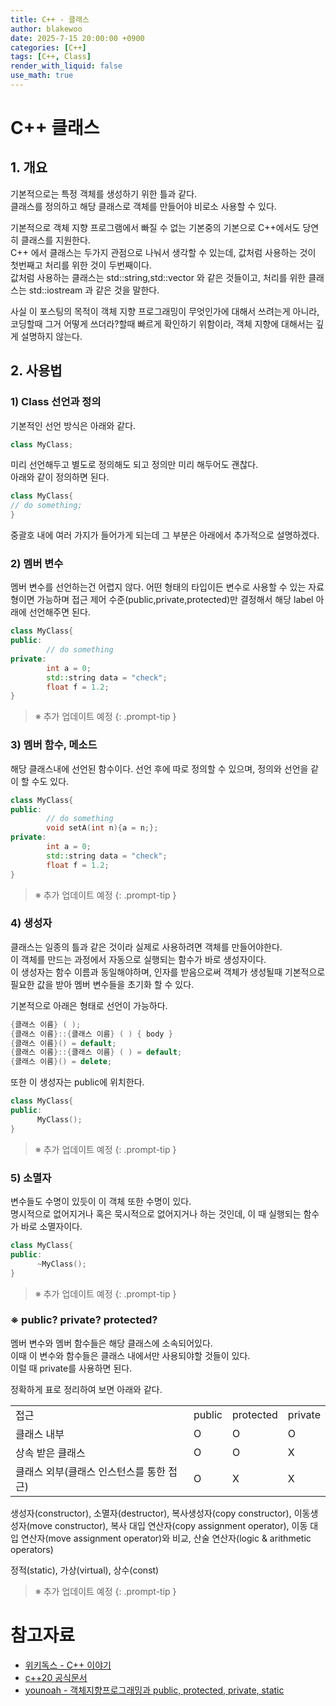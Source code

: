 ```yaml
---
title: C++ - 클래스
author: blakewoo
date: 2025-7-15 20:00:00 +0900
categories: [C++]
tags: [C++, Class] 
render_with_liquid: false
use_math: true
---
```


# C++ 클래스
## 1. 개요
기본적으로는 특정 객체를 생성하기 위한 틀과 같다.   
클래스를 정의하고 해당 클래스로 객체를 만들어야 비로소 사용할 수 있다.

기본적으로 객체 지향 프로그램에서 빠질 수 없는 기본중의 기본으로 C++에서도 당연히 클래스를 지원한다.    
C++ 에서 클래스는 두가지 관점으로 나눠서 생각할 수 있는데, 값처럼 사용하는 것이 첫번째고 처리를 위한 것이 두번째이다.   
값처럼 사용하는 클래스는 std::string,std::vector 와 같은 것들이고, 처리를 위한 클래스는 std::iostream 과 같은 것을 말한다.

사실 이 포스팅의 목적이 객체 지향 프로그래밍이 무엇인가에 대해서 쓰려는게 아니라,
코딩할때 그거 어떻게 쓰더라?할때 빠르게 확인하기 위함이라, 객체 지향에 대해서는 깊게 설명하지 않는다.

## 2. 사용법
### 1) Class 선언과 정의
기본적인 선언 방식은 아래와 같다.

```cpp
class MyClass;
```

미리 선언해두고 별도로 정의해도 되고 정의만 미리 해두어도 괜찮다.   
아래와 같이 정의하면 된다.

```cpp
class MyClass{
// do something;
}
```

중괄호 내에 여러 가지가 들어가게 되는데 그 부분은 아래에서 추가적으로 설명하겠다.

### 2) 멤버 변수
멤버 변수를 선언하는건 어렵지 않다. 어떤 형태의 타입이든 변수로 사용할 수 있는 자료형이면 가능하며
접근 제어 수준(public,private,protected)만 결정해서 해당 label 아래에 선언해주면 된다.

```cpp
class MyClass{
public:
        // do something
private:
        int a = 0;
        std::string data = "check";
        float f = 1.2;
}
```

> ※ 추가 업데이트 예정
{: .prompt-tip }
> 
### 3) 멤버 함수, 메소드
해당 클래스내에 선언된 함수이다. 선언 후에 따로 정의할 수 있으며, 정의와 선언을 같이 할 수도 있다.

```cpp
class MyClass{
public:
        // do something
        void setA(int n){a = n;};
private:
        int a = 0;
        std::string data = "check";
        float f = 1.2;
}
```

> ※ 추가 업데이트 예정
{: .prompt-tip }

### 4) 생성자
클래스는 일종의 틀과 같은 것이라 실제로 사용하려면 객체를 만들어야한다.   
이 객체를 만드는 과정에서 자동으로 실행되는 함수가 바로 생성자이다.   
이 생성자는 함수 이름과 동일해야하며, 인자를 받음으로써 객체가 생성될때 기본적으로 필요한 값을 받아
멤버 변수들을 초기화 할 수 있다.

기본적으로 아래은 형태로 선언이 가능하다.
```cpp
{클래스 이름} ( );
{클래스 이름}::{클래스 이름} ( ) { body }
{클래스 이름}() = default;
{클래스 이름}::{클래스 이름} ( ) = default;
{클래스 이름}() = delete;
```

또한 이 생성자는 public에 위치한다.
```cpp
class MyClass{
public:
      MyClass();
}
```

> ※ 추가 업데이트 예정
{: .prompt-tip }

### 5) 소멸자
변수들도 수명이 있듯이 이 객체 또한 수명이 있다.   
명시적으로 없어지거나 혹은 묵시적으로 없어지거나 하는 것인데, 이 때 실행되는 함수가 바로 소멸자이다.   

```cpp
class MyClass{
public:
      ~MyClass();
}
```

> ※ 추가 업데이트 예정
{: .prompt-tip }

### ※ public? private? protected?
멤버 변수와 멤버 함수들은 해당 클래스에 소속되어있다.   
이때 이 변수와 함수들은 클래스 내에서만 사용되야할 것들이 있다.   
이럴 때 private를 사용하면 된다.

정확하게 표로 정리하여 보면 아래와 같다.

<table>
    <tr>
        <td>접근</td>
        <td>public</td>
        <td>protected</td>
        <td>private </td>
    </tr>
    <tr>
        <td>클래스 내부</td>
        <td>O</td>
        <td>O</td>
        <td>O </td>
    </tr>
    <tr>
        <td>상속 받은 클래스</td>
        <td>O</td>
        <td>O</td>
        <td>X </td>
    </tr>
    <tr>
        <td>클래스 외부(클래스 인스턴스를 통한 접근)</td>
        <td>O</td>
        <td>X</td>
        <td>X</td>
    </tr>
</table>


생성자(constructor), 소멸자(destructor), 복사생성자(copy constructor), 이동생성자(move constructor), 복사 대입 연산자(copy assignment operator),
이동 대입 연산자(move assignment operator)와 비교, 산술 연산자(logic & arithmetic operators)

정적(static), 가상(virtual), 상수(const)

> ※ 추가 업데이트 예정
{: .prompt-tip }

# 참고자료
- [위키독스 - C++ 이야기](https://wikidocs.net/25044)
- [c++20 공식문서](https://isocpp.org/files/papers/N4860.pdf)
- [younoah - 객체지향프로그래밍과 public, protected, private, static](https://velog.io/@younoah/oop)
